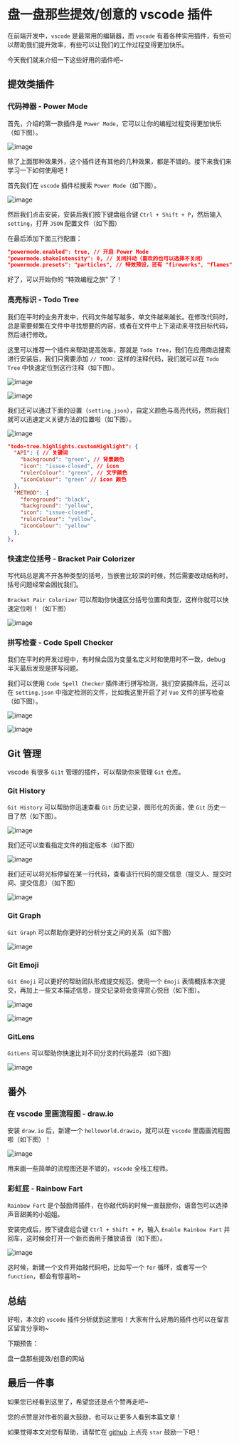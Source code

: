 # 盘一盘那些提效/创意的 vscode 插件

在前端开发中，`vscode` 是最常用的编辑器，而 `vscode` 有着各种实用插件，有些可以帮助我们提升效率，有些可以让我们的工作过程变得更加快乐。

今天我们就来介绍一下这些好用的插件吧~

## 提效类插件

### 代码神器 - Power Mode

首先，介绍的第一款插件是 `Power Mode`，它可以让你的编程过程变得更加快乐（如下图）。

![image](http://shadows-mall.oss-cn-shenzhen.aliyuncs.com/images/assets/share/plugin/10.gif)

除了上面那种效果外，这个插件还有其他的几种效果，都是不错的。接下来我们来学习一下如何使用吧！

首先我们在 `vscode` 插件栏搜索 `Power Mode`（如下图）。

![image](http://shadows-mall.oss-cn-shenzhen.aliyuncs.com/images/assets/share/plugin/11.png)

然后我们点击安装，安装后我们按下键盘组合键 `Ctrl + Shift + P`，然后输入 `setting`，打开 `JSON` 配置文件（如下图）

在最后添加下面三行配置：

```json
"powermode.enabled": true, // 开启 Power Mode
"powermode.shakeIntensity": 0, // 关闭抖动（喜欢的也可以选择不关闭）
"powermode.presets": "particles", // 特效预设，还有 "fireworks", "flames", "magic", "clippy", "simple-rift", "exploding-rift"
```

好了，可以开始你的 “特效编程之旅” 了！

### 高亮标识 - Todo Tree

我们在平时的业务开发中，代码文件越写越多，单文件越来越长。在修改代码时，总是需要频繁在文件中寻找想要的内容，或者在文件中上下滚动来寻找目标代码，然后进行修改。

这里可以推荐一个插件来帮助提高效率，那就是 `Todo Tree`，我们在应用商店搜索进行安装后，我们只需要添加 `// TODO:` 这样的注释代码，我们就可以在 `Todo Tree` 中快速定位到这行注释（如下图）。

![image](http://shadows-mall.oss-cn-shenzhen.aliyuncs.com/images/assets/share/plugin/17.png)

![image](http://shadows-mall.oss-cn-shenzhen.aliyuncs.com/images/assets/share/plugin/12.png)

我们还可以通过下面的设置（`setting.json`），自定义颜色与高亮代码，然后我们就可以迅速定义关键方法的位置啦（如下图）。

![image](http://shadows-mall.oss-cn-shenzhen.aliyuncs.com/images/assets/share/plugin/13.png)

```json
"todo-tree.highlights.customHighlight": {
  "API": { // 关键词
    "background": "green", // 背景颜色
    "icon": "issue-closed", // icon
    "rulerColour": "green", // 文字颜色
    "iconColour": "green" // icon 颜色
  },
  "METHOD": {
    "foreground": "black",
    "background": "yellow",
    "icon": "issue-closed",
    "rulerColour": "yellow",
    "iconColour": "yellow"
  },
},
```

### 快速定位括号 - Bracket Pair Colorizer

写代码总是离不开各种类型的括号，当嵌套比较深的时候，然后需要改动结构时，括号问题经常会困扰我们。

`Bracket Pair Colorizer` 可以帮助你快速区分括号位置和类型，这样你就可以快速定位啦！（如下图）

![image](http://shadows-mall.oss-cn-shenzhen.aliyuncs.com/images/assets/share/plugin/14.png)

### 拼写检查 - Code Spell Checker

我们在平时的开发过程中，有时候会因为变量名定义时和使用时不一致，debug 半天最后发现是拼写问题。

我们可以使用 `Code Spell Checker` 插件进行拼写检测，我们安装插件后，还可以在 `setting.json` 中指定检测的文件，比如我这里开启了对 `Vue` 文件的拼写检查（如下图）。

![image](http://shadows-mall.oss-cn-shenzhen.aliyuncs.com/images/assets/share/plugin/15.png)

![image](http://shadows-mall.oss-cn-shenzhen.aliyuncs.com/images/assets/share/plugin/16.png)

## Git 管理

vscode 有很多 `Gi1t` 管理的插件，可以帮助你来管理 `Git` 仓库。

### Git History

`Git History` 可以帮助你迅速查看 `Git` 历史记录，图形化的页面，使 `Git` 历史一目了然（如下图）。

![image](http://shadows-mall.oss-cn-shenzhen.aliyuncs.com/images/assets/share/plugin/1.png)

我们还可以查看指定文件的指定版本（如下图）

![image](http://shadows-mall.oss-cn-shenzhen.aliyuncs.com/images/assets/share/plugin/2.png)

我们还可以将光标停留在某一行代码，查看该行代码的提交信息（提交人、提交时间、提交信息）（如下图）

![image](http://shadows-mall.oss-cn-shenzhen.aliyuncs.com/images/assets/share/plugin/3.png)

### Git Graph

`Git Graph` 可以帮助你更好的分析分支之间的关系（如下图）

![image](http://shadows-mall.oss-cn-shenzhen.aliyuncs.com/images/assets/share/plugin/4.png)

### Git Emoji

`Git Emoji` 可以更好的帮助团队形成提交规范，使用一个 `Emoji` 表情概括本次提交，再加上一些文本描述信息，提交记录将会变得赏心悦目（如下图）。

![image](http://shadows-mall.oss-cn-shenzhen.aliyuncs.com/images/assets/share/plugin/5.png)

![image](http://shadows-mall.oss-cn-shenzhen.aliyuncs.com/images/assets/share/plugin/6.png)

### GitLens

`GitLens` 可以帮助你快速比对不同分支的代码差异（如下图）

![image](http://shadows-mall.oss-cn-shenzhen.aliyuncs.com/images/assets/share/plugin/7.png)

## 番外

### 在 vscode 里画流程图 - draw.io

安装 `draw.io` 后，新建一个 `helloworld.drawio`，就可以在 `vscode` 里面画流程图啦（如下图）！

![image](http://shadows-mall.oss-cn-shenzhen.aliyuncs.com/images/assets/share/plugin/8.png)

用来画一些简单的流程图还是不错的，`vscode` 全栈工程师。

### 彩虹屁 - Rainbow Fart

`Rainbow Fart` 是个鼓励师插件，在你敲代码的时候一直鼓励你，语音包可以选择声音甜美的小姐姐。

安装完成后，按下键盘组合键 `Ctrl + Shift + P`，输入 `Enable Rainbow Fart` 并回车，这时候会打开一个新页面用于播放语音（如下图）。

![image](http://shadows-mall.oss-cn-shenzhen.aliyuncs.com/images/assets/share/plugin/9.png)

这时候，新建一个文件开始敲代码吧，比如写一个 `for` 循环，或者写一个 `function`，都会有惊喜哟~

## 总结

好啦，本次的 `vscode` 插件分析就到这里啦！大家有什么好用的插件也可以在留言区留言分享哟~

下期预告：

盘一盘那些提效/创意的网站

## 最后一件事

如果您已经看到这里了，希望您还是点个赞再走吧~

您的点赞是对作者的最大鼓励，也可以让更多人看到本篇文章！

如果觉得本文对您有帮助，请帮忙在 [github](https://github.com/a1029563229/Blogs) 上点亮 `star` 鼓励一下吧！
